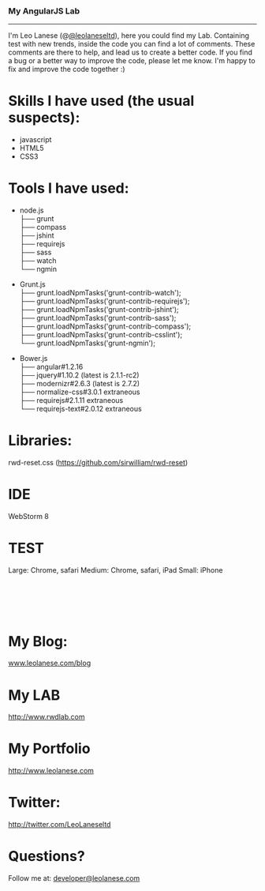### My AngularJS Lab
------

I'm Leo Lanese (@<a href="http://twitter.com/@leolaneseltd">@leolaneseltd</a>), here you could find my Lab.
Containing test with new trends, inside the code you can find a lot of comments.
These comments are there to help, and lead us to create a better code.
If you find a bug or a better way to improve the code, please let me know. I'm happy to fix and improve the
code together :)

# Skills  I have used (the usual suspects):
- javascript<br>
- HTML5<br>
- CSS3<br>

# Tools I have used:
- node.js<br>
├── grunt<br>
├── compass<br>
├── jshint<br>
├── requirejs<br>
├── sass<br>
├── watch<br>
└── ngmin<br>


- Grunt.js<br>
├── grunt.loadNpmTasks('grunt-contrib-watch');<br>
├── grunt.loadNpmTasks('grunt-contrib-requirejs');<br>
├── grunt.loadNpmTasks('grunt-contrib-jshint');<br>
├── grunt.loadNpmTasks('grunt-contrib-sass');<br>
├── grunt.loadNpmTasks('grunt-contrib-compass');<br>
├── grunt.loadNpmTasks('grunt-contrib-csslint');<br>
└── grunt.loadNpmTasks('grunt-ngmin');<br>


- Bower.js<br>
├── angular#1.2.16<br>
├── jquery#1.10.2 (latest is 2.1.1-rc2)<br>
├── modernizr#2.6.3 (latest is 2.7.2)<br>
├── normalize-css#3.0.1 extraneous<br>
├── requirejs#2.1.11 extraneous<br>
└── requirejs-text#2.0.12 extraneous<br>


# Libraries:
rwd-reset.css (https://github.com/sirwilliam/rwd-reset)


# IDE
WebStorm 8


# TEST
Large: Chrome, safari
Medium: Chrome, safari, iPad
Small: iPhone


<br><br>
-----

# My Blog:
<a href="www.leolanese.com/blog">www.leolanese.com/blog</a>

# My LAB
<a href="http://www.rwdlab.com">http://www.rwdlab.com</a>

# My Portfolio
<a href="http://www.leolanese.com">http://www.leolanese.com</a>

# Twitter:
<a href="http://twitter.com/LeoLaneseltd">http://twitter.com/LeoLaneseltd</a>

# Questions?
Follow me at: <a href="mail:to">developer@leolanese.com</a>
